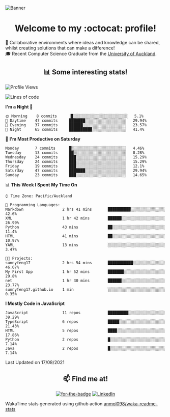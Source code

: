 ![Banner](https://raw.github.com/sunnyfeng17/sunnyfeng17/master/images/banner.jpg)

<h1 align="center">Welcome to my :octocat: profile!</h1>

:blue_heart: Collaborative environments where ideas and knowledge can be shared, whilst creating solutions that can make a difference!  
🎓 Recent Computer Science Graduate from the [University of Auckland](https://www.auckland.ac.nz/en.html).  

<h2 align="center">📊 Some interesting stats!</h2>  

<!--START_SECTION:waka-->
![Profile Views](http://img.shields.io/badge/Profile%20Views-1-blue)

![Lines of code](https://img.shields.io/badge/From%20Hello%20World%20I%27ve%20Written-765890%20lines%20of%20code-blue)

**I'm a Night 🦉** 

```text
🌞 Morning    8 commits      █░░░░░░░░░░░░░░░░░░░░░░░░   5.1% 
🌆 Daytime    47 commits     ███████░░░░░░░░░░░░░░░░░░   29.94% 
🌃 Evening    37 commits     ██████░░░░░░░░░░░░░░░░░░░   23.57% 
🌙 Night      65 commits     ██████████░░░░░░░░░░░░░░░   41.4%

```
📅 **I'm Most Productive on Saturday** 

```text
Monday       7 commits      █░░░░░░░░░░░░░░░░░░░░░░░░   4.46% 
Tuesday      13 commits     ██░░░░░░░░░░░░░░░░░░░░░░░   8.28% 
Wednesday    24 commits     ███░░░░░░░░░░░░░░░░░░░░░░   15.29% 
Thursday     24 commits     ███░░░░░░░░░░░░░░░░░░░░░░   15.29% 
Friday       19 commits     ███░░░░░░░░░░░░░░░░░░░░░░   12.1% 
Saturday     47 commits     ███████░░░░░░░░░░░░░░░░░░   29.94% 
Sunday       23 commits     ███░░░░░░░░░░░░░░░░░░░░░░   14.65%

```


📊 **This Week I Spent My Time On** 

```text
⌚︎ Time Zone: Pacific/Auckland

💬 Programming Languages: 
Markdown                 2 hrs 41 mins       ██████████░░░░░░░░░░░░░░░   42.6% 
XML                      1 hr 42 mins        ██████░░░░░░░░░░░░░░░░░░░   26.99% 
Python                   43 mins             ██░░░░░░░░░░░░░░░░░░░░░░░   11.4% 
HTML                     41 mins             ██░░░░░░░░░░░░░░░░░░░░░░░   10.97% 
YAML                     13 mins             ░░░░░░░░░░░░░░░░░░░░░░░░░   3.47%

🐱‍💻 Projects: 
sunnyfeng17              2 hrs 54 mins       ███████████░░░░░░░░░░░░░░   46.07% 
My First App             1 hr 52 mins        ███████░░░░░░░░░░░░░░░░░░   29.8% 
net                      1 hr 30 mins        ██████░░░░░░░░░░░░░░░░░░░   23.77% 
sunnyfeng17.github.io    1 min               ░░░░░░░░░░░░░░░░░░░░░░░░░   0.35%

```

**I Mostly Code in JavaScript** 

```text
JavaScript               11 repos            █████████░░░░░░░░░░░░░░░░   39.29% 
TypeScript               6 repos             █████░░░░░░░░░░░░░░░░░░░░   21.43% 
HTML                     5 repos             ████░░░░░░░░░░░░░░░░░░░░░   17.86% 
Python                   2 repos             █░░░░░░░░░░░░░░░░░░░░░░░░   7.14% 
Java                     2 repos             █░░░░░░░░░░░░░░░░░░░░░░░░   7.14%

```



 Last Updated on 17/08/2021
<!--END_SECTION:waka-->

<h2 align="center">📫 Find me at!</h2>  
<p align="center">
  <a href="https://www.sunnyfeng.co.nz" target="_blank"><img alt="for-the-badge" src="https://img.shields.io/badge/Sunny Feng-Website- ?logo=&amp;style=for-the-badge"></a>
  <a href="https://www.linkedin.com/in/sunnyfeng617" target="_blank"><img alt="LinkedIn" src="https://img.shields.io/badge/linkedin-%230077B5.svg?&style=for-the-badge&logo=linkedin&logoColor=white" /></a>
</p>

WakaTime stats generated using github action [anmol098/waka-readme-stats](https://github.com/anmol098/waka-readme-stats)

<!--
**sunnyfeng17/sunnyfeng17** is a ✨ _special_ ✨ repository because its `README.md` (this file) appears on your GitHub profile.

Here are some ideas to get you started:

- 🔭 I’m currently working on ...
- 🌱 I’m currently learning ...
- 👯 I’m looking to collaborate on ...
- 🤔 I’m looking for help with ...
- 💬 Ask me about ...
- 📫 How to reach me: ...
- 😄 Pronouns: ...
- ⚡ Fun fact: ...
-->
